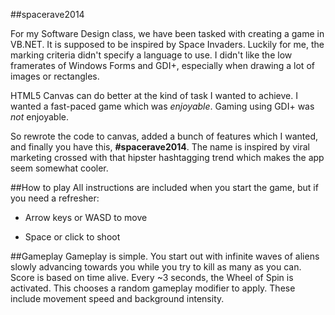 #\#spacerave2014

For my Software Design class, we have been tasked with creating a game in VB.NET. It is supposed to be inspired by Space Invaders.
Luckily for me, the marking criteria didn't specify a language to use. I didn't like the low framerates of Windows Forms and GDI+, especially when drawing a lot of images or rectangles.

HTML5 Canvas can do better at the kind of task I wanted to achieve. I wanted a fast-paced game which was *enjoyable*. Gaming using GDI+ was *not* enjoyable.

So rewrote the code to canvas, added a bunch of features which I wanted, and finally you have this, **#spacerave2014**. The name is inspired by viral marketing crossed with that hipster hashtagging trend which makes the app seem somewhat cooler.

##How to play
All instructions are included when you start the game, but if you need a refresher:

* Arrow keys or WASD to move

* Space or click to shoot

##Gameplay
Gameplay is simple. You start out with infinite waves of aliens slowly advancing towards you while you try to kill as many as you can. Score is based on time alive.
Every ~3 seconds, the Wheel of Spin is activated. This chooses a random gameplay modifier to apply. These include movement speed and background intensity.